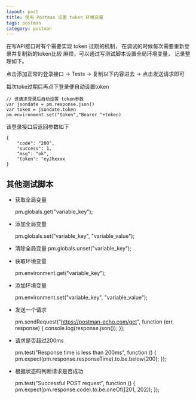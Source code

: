 ```yaml
---
layout: post
title: 使用 Postman 设置 token 环境变量
tags: postman 
category: postman
---
```


在写API接口时有个需要实现 token 过期的机制， 在调试的时候每次需要重新登录并复制新的token比较
麻烦，可以通过写测试脚本设置全局环境变量， 记录整理如下。


点击添加正常的登录接口 -> Tests -> 复制以下内容进去 -> 点击发送请求即可

每次toke过期后再点下登录便自动设置token


```
// 该请求登录后自动设置 token参数
var jsondate = pm.response.json()    
var token = jsondate.token
pm.environment.set("token","Bearer "+token)
```

该登录接口后返回参数如下

```
{
    "code": "200",
    "success": 1,
    "msg": "ok",
    "token": "eyJhxxxx
}
```

 
## 其他测试脚本


- 获取全局变量
    
    pm.globals.get("variable_key");

- 添加全局变量
    
    pm.globals.set("variable_key", "variable_value");

- 清除全局变量
    pm.globals.unset("variable_key");

- 获取环境变量
    
    pm.environment.get("variable_key");

- 添加环境变量
    
    pm.environment.set("variable_key", "variable_value");


- 发送一个请求

    pm.sendRequest("https://postman-echo.com/get", function (err, response) {
        console.log(response.json());
    });


- 请求是否超过200ms

    pm.test("Response time is less than 200ms", function () {
        pm.expect(pm.response.responseTime).to.be.below(200);
    });·

- 根据状态码判断请求是否成功

    pm.test("Successful POST request", function () {
        pm.expect(pm.response.code).to.be.oneOf([201, 202]);
    });
